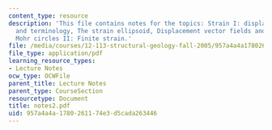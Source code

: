 ```yaml
---
content_type: resource
description: 'This file contains notes for the topics: Strain I: displacement, strain
  and terminology, The strain ellipsoid, Displacement vector fields and strain, and
  Mohr circles II: Finite strain.'
file: /media/courses/12-113-structural-geology-fall-2005/957a4a4a1780261174e3d5cada263446_notes2.pdf
file_type: application/pdf
learning_resource_types:
- Lecture Notes
ocw_type: OCWFile
parent_title: Lecture Notes
parent_type: CourseSection
resourcetype: Document
title: notes2.pdf
uid: 957a4a4a-1780-2611-74e3-d5cada263446
---
```

